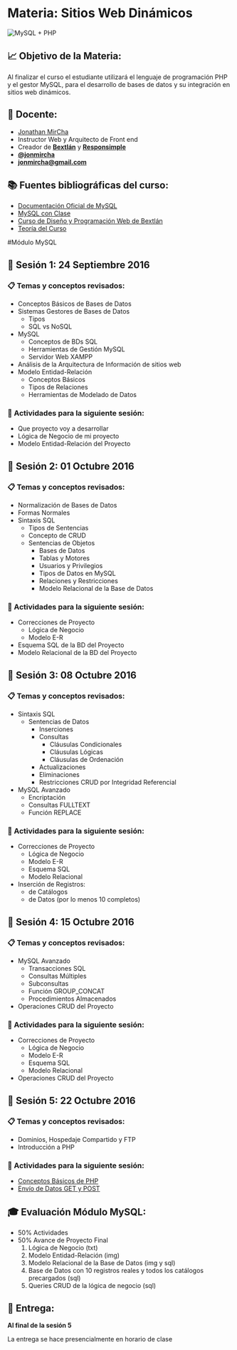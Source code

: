 # Materia: Sitios Web Dinámicos
![MySQL + PHP](http://bextlan.com/img/para-cursos/poo-php-mysql.jpg)

## :chart_with_upwards_trend: Objetivo de la Materia:
Al finalizar el curso el estudiante utilizará el lenguaje de programación PHP y el gestor MySQL, para el desarrollo de bases de datos y su integración en sitios web dinámicos.

## :bow: Docente:
* [Jonathan MirCha](http://jonmircha.com)
* Instructor Web y Arquitecto de Front end
* Creador de **[Bextlán](http://bextlan.com)** y **[Responsimple](http://jonmircha.github.io/responsimple/)**
* **[@jonmircha](https://twitter.com/jonmircha)**
* **[jonmircha@gmail.com](mailto:jonmircha@gmail.com)**

## :books: Fuentes bibliográficas del curso:
* [Documentación Oficial de MySQL](http://dev.mysql.com/doc/)
* [MySQL con Clase](http://mysql.conclase.net/curso/index.php)
* [Curso de Diseño y Programación Web de Bextlán](http://bextlan.com/cursos/web/)
* [Teoría del Curso](./teoria-mysql.md)


#Módulo MySQL


## :school: Sesión 1: 24 Septiembre 2016

### :clipboard: Temas y conceptos revisados: 
* Conceptos Básicos de Bases de Datos
* Sistemas Gestores de Bases de Datos
	* Tipos
	* SQL vs NoSQL
* MySQL
	* Conceptos de BDs SQL
	* Herramientas de Gestión MySQL
	* Servidor Web XAMPP
* Análisis de la Arquitectura de Información de sitios web
* Modelo Entidad-Relación
	* Conceptos Básicos
	* Tipos de Relaciones
	* Herramientas de Modelado de Datos

### :pencil: Actividades para la siguiente sesión: 
* Que proyecto voy a desarrollar
* Lógica de Negocio de mi proyecto
* Modelo Entidad-Relación del Proyecto


## :school: Sesión 2: 01 Octubre 2016

### :clipboard: Temas y conceptos revisados: 
* Normalización de Bases de Datos
* Formas Normales
* Sintaxis SQL
	* Tipos de Sentencias
	* Concepto de CRUD
	* Sentencias de Objetos
		* Bases de Datos
		* Tablas y Motores
		* Usuarios y Privilegios
		* Tipos de Datos en MySQL
		* Relaciones y Restricciones
		* Modelo Relacional de la Base de Datos

### :pencil: Actividades para la siguiente sesión: 
* Correcciones de Proyecto
	* Lógica de Negocio
	* Modelo E-R
* Esquema SQL de la BD del Proyecto
* Modelo Relacional de la BD del Proyecto


## :school: Sesión 3: 08 Octubre 2016

### :clipboard: Temas y conceptos revisados: 
* Sintaxis SQL
	* Sentencias de Datos
		* Inserciones
		* Consultas
			* Cláusulas Condicionales
			* Cláusulas Lógicas
			* Cláusulas de Ordenación
		* Actualizaciones
		* Eliminaciones
		* Restricciones CRUD por Integridad Referencial
* MySQL Avanzado
	* Encriptación
	* Consultas FULLTEXT
	* Función REPLACE

### :pencil: Actividades para la siguiente sesión: 
* Correcciones de Proyecto
	* Lógica de Negocio
	* Modelo E-R
	* Esquema SQL
	* Modelo Relacional
* Inserción de Registros:
	* de Catálogos
	* de Datos (por lo menos 10 completos)


## :school: Sesión 4: 15 Octubre 2016

### :clipboard: Temas y conceptos revisados:
* MySQL Avanzado
	* Transacciones SQL
	* Consultas Múltiples
	* Subconsultas
	* Función GROUP_CONCAT
	* Procedimientos Almacenados
* Operaciones CRUD del Proyecto

### :pencil: Actividades para la siguiente sesión:
* Correcciones de Proyecto
	* Lógica de Negocio
	* Modelo E-R
	* Esquema SQL
	* Modelo Relacional
* Operaciones CRUD del Proyecto


## :school: Sesión 5: 22 Octubre 2016

### :clipboard: Temas y conceptos revisados:
* Dominios, Hospedaje Compartido y FTP
* Introducción a PHP

### :pencil: Actividades para la siguiente sesión:
* [Conceptos Básicos de PHP](https://www.youtube.com/watch?v=9VyLJy6tNgI&index=2&list=PL469D93BF3AE1F84F)	
* [Envío de Datos GET y POST](https://www.youtube.com/watch?v=uxi5zaqs_yc&index=3&list=PL469D93BF3AE1F84F)


## :mortar_board: Evaluación Módulo MySQL:
* 50% Actividades
* 50% Avance de Proyecto Final
	1. Lógica de Negocio (txt)
	2. Modelo Entidad-Relación (img)
	3. Modelo Relacional de la Base de Datos (img y sql)
	4. Base de Datos con 10 registros reales y todos los catálogos precargados (sql)
	5. Queries CRUD de la lógica de negocio (sql) 

## :date: Entrega:

**Al final de la sesión 5**

La entrega se hace presencialmente en horario de clase